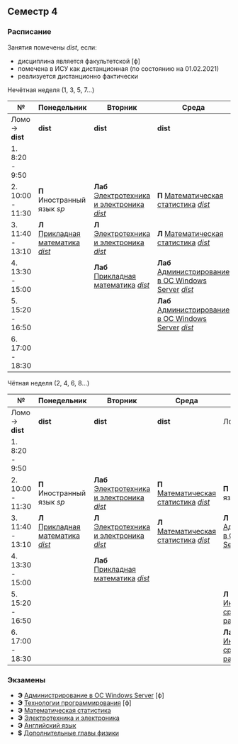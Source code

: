 
## Семестр 4

### Расписание

Занятия помечены *dist*, если:
* дисциплина является факультетской [ф]
* помечена в ИСУ как дистанционная (по состоянию на 01.02.2021)
* реализуется дистанционно фактически

Нечётная неделя (1, 3, 5, 7...)

|№| Понедельник | Вторник | Среда | Четверг | Пятница | Суббота |
| ----- | ------ |------ |------ |------ |------ |------ |
| Ломо -> **dist**| **dist** | **dist** | **dist** | Ломо -> **dist** | Биржа | **dist**|
| 1. 8:20 - 9:50 | | | | |  | |
| 2. 10:00 - 11:30| **П** Иностранный язык *sp* | **Лаб** [Электротехника и электроника](Subjects/ElectricalAndElectronics.md) [*dist*]() | **П** [Математическая статистика](Subjects/MathematicalStatistics.md) [*dist*]() | **П** Иностранный язык *sp* |  | |
| 3. 11:40 - 13:10| **Л** [Прикладная математика](Subjects/AppliedMathematics.md) [*dist*]() | **Л** [Электротехника и электроника](Subjects/ElectricalAndElectronics.md) [*dist*]() | **Л** [Математическая статистика](Subjects/MathematicalStatistics.md) [*dist*]() | **Л** [Администрирование в ОС Windows Server](Subjects/WindowsServerAdministration.md) [*dist*]() | **Л** [Дополнительные главы физики](Subjects/Physics.md) *550* | **Лаб** [Технологии программирования](Subjects/ProgrammingTechnology.md) [*dist*]() |
| 4. 13:30 - 15:00|  | **Лаб** [Прикладная математика](Subjects/AppliedMathematics.md) [*dist*]() | **Лаб** [Администрирование в ОС Windows Server](Subjects/WindowsServerAdministration.md) [*dist*]() | | **П** [Дополнительные главы физики](Subjects/Physics.md) *545* | **Л** [Технологии программирования](Subjects/ProgrammingTechnology.md) [*dist*]() |
| 5. 15:20 - 16:50 | | | **Лаб** [Администрирование в ОС Windows Server](Subjects/WindowsServerAdministration.md) [*dist*]() | **Лаб** [Инструментальные средства разработки ПО](Subjects/SoftwareTools.md) [*dist*]() | | |
| 6. 17:00 - 18:30 | | | | **Лаб** [Инструментальные средства разработки ПО](Subjects/SoftwareTools.md) [*dist*]() | | |


Чётная неделя (2, 4, 6, 8...)

|№| Понедельник | Вторник | Среда | Четверг | Пятница | Суббота |
| ----- | ------ |------ |------ |------ |------ |------ |
| Ломо -> **dist**| **dist** | **dist** | **dist** | Ломо -> **dist** | Биржа | **dist**|
| 1. 8:20 - 9:50 | | | | |  | |
| 2. 10:00 - 11:30| **П** Иностранный язык *sp* | **Лаб** [Электротехника и электроника](Subjects/ElectricalAndElectronics.md) [*dist*]() | **П** [Математическая статистика](Subjects/MathematicalStatistics.md) [*dist*]() | **П** Иностранный язык *sp* |  | |
| 3. 11:40 - 13:10| **Л** [Прикладная математика](Subjects/AppliedMathematics.md) [*dist*]() | **Л** [Электротехника и электроника](Subjects/ElectricalAndElectronics.md) [*dist*]() | **Л** [Математическая статистика](Subjects/MathematicalStatistics.md) [*dist*]() | **Л** [Администрирование в ОС Windows Server](Subjects/WindowsServerAdministration.md) [*dist*]() | **Л** [Дополнительные главы физики](Subjects/Physics.md) *550* | **Лаб** [Технологии программирования](Subjects/ProgrammingTechnology.md) [*dist*]() |
| 4. 13:30 - 15:00|  | **Лаб** [Прикладная математика](Subjects/AppliedMathematics.md) [*dist*]() | | | **П** [Дополнительные главы физики](Subjects/Physics.md) *545* | **Л** [Технологии программирования](Subjects/ProgrammingTechnology.md) [*dist*]() |
| 5. 15:20 - 16:50 | | | | **Л** [Инструментальные средства разработки ПО](Subjects/SoftwareTools.md) [*dist*]()| | |
| 6. 17:00 - 18:30 | | | | **Лаб** [Инструментальные средства разработки ПО](Subjects/SoftwareTools.md) [*dist*]()| | |



### Экзамены

* **Э** [Администрирование в ОС Windows Server](Subjects/WindowsServerAdministration.md) [ф]
* **Э** [Технологии программирования](Subjects/ProgrammingTechnology.md) [ф]
* **Э** [Математическая статистика](Subjects/MathematicalStatistics.md)
* **Э** [Электротехника и электроника](Subjects/ElectricalAndElectronics.md)
* **Э** [Английский язык](https://vk.cc/ak65kn)
* **$** [Дополнительные главы физики](Subjects/Physics.md)
